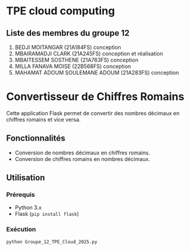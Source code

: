 # TPE cloud computing 

## Liste des membres du groupe 12

   1. BEDJI MOITANGAR (21A184FS) conception 
   2. MBAIRAMADJI CLARK (21A245FS) conception et réalisation 
   3. MBAITESSEM SOSTHENE (21A763FS) conception 
   4. MILLA FANAVA MOISE (22B568FS) conception 
   5. MAHAMAT ADOUM SOULEMANE ADOUM (21A283FS) conception 

# Convertisseur de Chiffres Romains

Cette application Flask permet de convertir des nombres décimaux en chiffres romains et vice versa.

## Fonctionnalités

- Conversion de nombres décimaux en chiffres romains.
- Conversion de chiffres romains en nombres décimaux.

## Utilisation

### Prérequis

- Python 3.x
- Flask (`pip install flask`)

### Exécution

```bash
python Groupe_12_TPE_Cloud_2025.py
